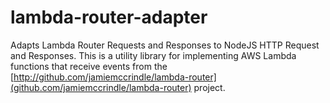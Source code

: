 # lambda-router-adapter

Adapts Lambda Router Requests and Responses to NodeJS HTTP Request and Responses.
This is a utility library for implementing AWS Lambda functions that receive
events from the
[http://github.com/jamiemccrindle/lambda-router](github.com/jamiemccrindle/lambda-router)
project.
